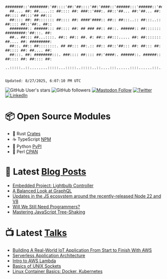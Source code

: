 ```

  ########::'########:'##::::'##:'##::::'##:'####::'######:::'######::'##::::'##::::'###::::
  ##.... ##: ##.....:: ##:::: ##: ###::'###:. ##::'##... ##:'##... ##: ##:::: ##:::'## ##:::
  ##:::: ##: ##::::::: ##:::: ##: ####'####:: ##:: ##:::..:: ##:::..:: ##:::: ##::'##:. ##::
  ########:: ######::: ##:::: ##: ## ### ##:: ##::. ######:: ##::::::: #########:'##:::. ##:
  ##.. ##::: ##...::::. ##:: ##:: ##. #: ##:: ##:::..... ##: ##::::::: ##.... ##: #########:
  ##::. ##:: ##::::::::. ## ##::: ##:.:: ##:: ##::'##::: ##: ##::: ##: ##:::: ##: ##.... ##:
  ##:::. ##: ########:::. ###:::: ##:::: ##:'####:. ######::. ######:: ##:::: ##: ##:::: ##:
 ..:::::..::........:::::...:::::..:::::..::....:::......::::......:::..:::::..::..:::::..::
 

Updated: 8/27/2025, 6:07:10 PM UTC
```

![GitHub User's stars](https://img.shields.io/github/stars/revmischa?style=for-the-badge&logoColor=white&color=1CA2F1&logo=github)
![GitHub followers](https://img.shields.io/github/followers/revmischa?style=for-the-badge&logo=github&logoColor=white&color=1CA2F1)
[![Mastodon Follow](https://img.shields.io/mastodon/follow/109363545522402223?domain=https%3A%2F%2Fvhspace.social&label=Mastodon&logoColor=white&logo=mastodon&color=1CA2F1&style=for-the-badge)](https://vhspace.social/@mvs)
[![Twitter](https://img.shields.io/badge/Twitter-Profile-informational?style=for-the-badge&logo=twitter&logoColor=white&color=1CA2F1)](https://twitter.com/spiegelmock)
[![LinkedIn](https://img.shields.io/badge/LinkedIn-Profile-informational?style=for-the-badge&logo=linkedin&logoColor=white&color=0D76A8)](https://www.linkedin.com/in/spiegelmock/)


# 📦 Open Source Modules
- 🦀 Rust [Crates](https://crates.io/users/revmischa)
- ☕️ TypeScript [NPM](https://www.npmjs.com/settings/cybermischa/packages)
- 🐍 Python [PyPI](https://pypi.org/user/revmischa/)
- 🐪 Perl [CPAN](https://metacpan.org/author/REVMISCHA)

# 📩 Latest [Blog Posts](https://spiegelmock.com)
<!-- BLOG-POST-LIST:START -->
- [Embedded Project: Lightbulb Controller](https://spiegelmock.com/2024/09/29/embedded-project-lightbulb-controller/)
- [A Balanced Look at GraphQL](https://spiegelmock.com/2024/09/29/a-balanced-look-at-graphql/)
- [Updates in the JS ecosystem around the recently-released Node 22 and V8](https://spiegelmock.com/2024/05/29/updates-in-the-js-ecosystem-around-the-recently-released-node-22-and-v8/)
- [Will We Still Need Programmers?](https://spiegelmock.com/2024/04/07/will-we-still-need-programmers/)
- [Mastering JavaScript Tree-Shaking](https://spiegelmock.com/2023/04/02/mastering-javascript-tree-shaking/)
<!-- BLOG-POST-LIST:END -->

# 📺 Latest [Talks](https://github.com/revmischa/talks)
- [Building A Real-World IoT Application From Start to Finish With AWS](https://www.youtube.com/watch?v=vJ4Gjn0Bmi0)
- [Serverless Application Architecture](https://www.youtube.com/watch?v=rXPwLZJ9l2M)
- [Intro to AWS Lambda](https://www.youtube.com/watch?v=bGzty_IUDP0)
- [Basics of UNIX Sockets](https://www.youtube.com/watch?v=8TGV4zcd9k4)
- [Linux Container Basics: Docker, Kubernetes](https://www.youtube.com/watch?v=3f5wWYLWOtQ)
